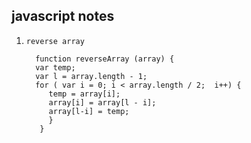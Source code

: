## javascript notes
1. ```reverse array ```

         function reverseArray (array) {  
   	     var temp;	 
   	     var l = array.length - 1;
   	     for ( var i = 0; i < array.length / 2;  i++) {
   		    temp = array[i];
   		    array[i] = array[l - i];
   		    array[l-i] = temp;
            }
          }
   		 
